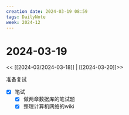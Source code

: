 ```yaml
---
creation date: 2024-03-19 08:59
tags: DailyNote
week: 2024-12
---
```


# 2024-03-19

<< [[2024-03/2024-03-18]] | [[2024-03-20]]>>


准备复试
- [x] 笔试
	- [x] 做两章数据库的笔试题
	- [x] 整理计算机网络的wiki
